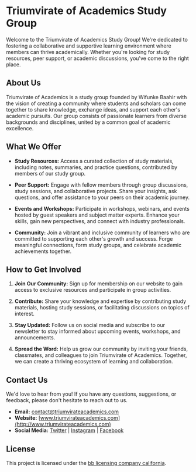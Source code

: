 # Triumvirate of Academics Study Group

Welcome to the Triumvirate of Academics Study Group! We're dedicated to fostering a collaborative and supportive learning environment where members can thrive academically. Whether you're looking for study resources, peer support, or academic discussions, you've come to the right place.

## About Us

Triumvirate of Academics is a study group founded by Wifunke Baahir with the vision of creating a community where students and scholars can come together to share knowledge, exchange ideas, and support each other's academic pursuits. Our group consists of passionate learners from diverse backgrounds and disciplines, united by a common goal of academic excellence.

## What We Offer

- **Study Resources:** Access a curated collection of study materials, including notes, summaries, and practice questions, contributed by members of our study group.
  
- **Peer Support:** Engage with fellow members through group discussions, study sessions, and collaborative projects. Share your insights, ask questions, and offer assistance to your peers on their academic journey.
  
- **Events and Workshops:** Participate in workshops, webinars, and events hosted by guest speakers and subject matter experts. Enhance your skills, gain new perspectives, and connect with industry professionals.

- **Community:** Join a vibrant and inclusive community of learners who are committed to supporting each other's growth and success. Forge meaningful connections, form study groups, and celebrate academic achievements together.

## How to Get Involved

1. **Join Our Community:** Sign up for membership on our website to gain access to exclusive resources and participate in group activities.
   
2. **Contribute:** Share your knowledge and expertise by contributing study materials, hosting study sessions, or facilitating discussions on topics of interest.
   
3. **Stay Updated:** Follow us on social media and subscribe to our newsletter to stay informed about upcoming events, workshops, and announcements.
   
4. **Spread the Word:** Help us grow our community by inviting your friends, classmates, and colleagues to join Triumvirate of Academics. Together, we can create a thriving ecosystem of learning and collaboration.

## Contact Us

We'd love to hear from you! If you have any questions, suggestions, or feedback, please don't hesitate to reach out to us.

- **Email:** [contact@triumvirateacademics.com](mailto:contact@triumvirateacademics.com)
- **Website:** [www.triumvirateacademics.com](http://www.triumvirateacademics.com)
- **Social Media:** [Twitter](https://twitter.com/triumv_academia) | [Instagram](https://www.instagram.com/triumvirateacademics) | [Facebook](https://www.facebook.com/triumvirateacademics)

## License

This project is licensed under the [bb licensing company california](2024).

